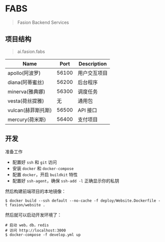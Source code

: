 # FABS

> Fasion Backend Services

## 项目结构

> ai.fasion.fabs

Name | Port | Description
---|---|---
apollo(阿波罗) | 56100 | 用户交互项目
diana(阿蒂蜜丝) | 56200 | 后台程序
minerva(雅典娜) | 56300 | 调度任务
vesta(荷丝提雅) | 无 | 通用包
vulcan(赫菲斯托斯) | 56500 | API 接口
mercury(荷米斯) | 56400 | 支付项目

## 开发

准备工作

- 配置好 `ssh` 和 `git` 访问
- 安装 `docker` 和 `docker-compose`
- 配置 `docker`，开启 `buildkit` 特性
- 配置好 `ssh-agent`，确保 `ssh-add -l` 正确显示你的私钥

然后构建前端项目的本地镜像：

```shell
$ docker build --ssh default --no-cache -f deploy/Website.Dockerfile -t fasion/website .
```

然后就可以启动开发环境了：
```shell
# 启动 web，db，redis
# 访问 http://localhost:3000
$ docker-compose -f develop.yml up
```
